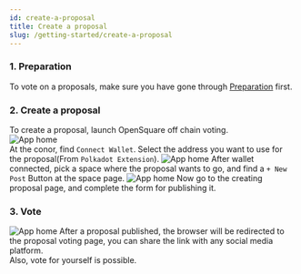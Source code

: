 ```yaml
---
id: create-a-proposal
title: Create a proposal
slug: /getting-started/create-a-proposal
---
```


###  1. Preparation
To vote on a proposals, make sure you have gone through [Preparation](preparation) first.

### 2. Create a proposal  
To create a proposal, launch OpenSquare off chain voting.   
![App home](/figure/voting_home.png)  
At the conor, find `Connect Wallet`. Select the address you want to use for the proposal(From `Polkadot Extension`).
![App home](/figure/voting-space.png)
After wallet connected, pick a space where the proposal wants to go, and find a `+ New Post` Button at the space page.
![App home](/figure/voting_create.png)
Now go to the creating proposal page, and complete the form for publishing it.

### 3. Vote
![App home](/figure/voting_vote.png)
After a proposal published, the browser will be redirected to the proposal voting page, you can share the link with any social media platform.  
Also, vote for yourself is possible.

